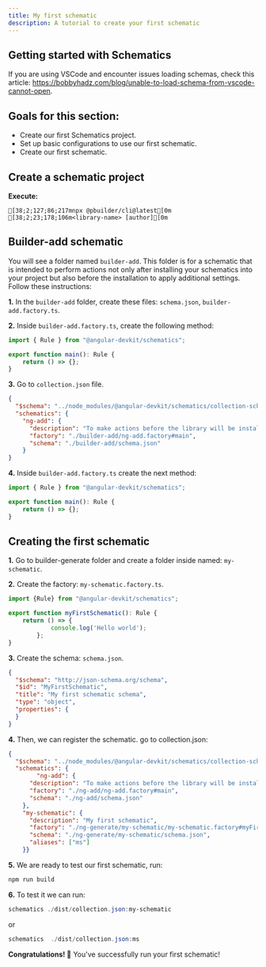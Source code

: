 ```yaml
---
title: My first schematic
description: A tutorial to create your first schematic
---
```

## Getting started with Schematics
If you are using VSCode and encounter issues loading schemas, check this article: 
https://bobbyhadz.com/blog/unable-to-load-schema-from-vscode-cannot-open.

## Goals for this section:
- Create our first Schematics project.
- Set up basic configurations to use our first schematic.
- Create our first schematic.

## Create a schematic project
**Execute:**
```ansi
[38;2;127;86;217mnpx @pbuilder/cli@latest[0m [38;2;23;178;106m<library-name> [author][0m
```
## Builder-add schematic
You will see a folder named `builder-add`. This folder is for a schematic that is intended to perform actions not only after installing your schematics into your project but also before the installation to apply additional settings. Follow these instructions:

**1.** In the `builder-add` folder, create these files: `schema.json`, `builder-add.factory.ts`.

**2.** Inside `builder-add.factory.ts`, create the following method:
```ts
import { Rule } from "@angular-devkit/schematics";

export function main(): Rule {
	return () => {};
}
```
**3.** Go to `collection.json` file.
```json
{
  "$schema": "../node_modules/@angular-devkit/schematics/collection-schema.json",
  "schematics": {
    "ng-add": {
      "description": "To make actions before the library will be install",
      "factory": "./builder-add/ng-add.factory#main",
      "schema": "./builder-add/schema.json"
    }
}
```
**4.** Inside `builder-add.factory.ts` create the next method:
```ts
import { Rule } from "@angular-devkit/schematics";

export function main(): Rule {
	return () => {};
}
```

## Creating the first schematic
**1.** Go to builder-generate folder and create a folder inside named: `my-schematic`.

**2.** Create the factory: `my-schematic.factory.ts`.
```ts
import {Rule} from "@angular-devkit/schematics";

export function myFirstSchematic(): Rule {
    return () => {
			console.log('Hello world');	
		};
}
```
**3.** Create the schema: `schema.json`.
```json
{
  "$schema": "http://json-schema.org/schema",
  "$id": "MyFirstSchematic",
  "title": "My first schematic schema",
  "type": "object",
  "properties": {
  }
}
```
**4.** Then, we can register the schematic. go to collection.json:
```json
{
  "$schema": "../node_modules/@angular-devkit/schematics/collection-schema.json",
  "schematics": {
		"ng-add": {
      "description": "To make actions before the library will be install",
      "factory": "./ng-add/ng-add.factory#main",
      "schema": "./ng-add/schema.json"
    },
    "my-schematic": {
      "description": "My first schematic",
      "factory": "./ng-generate/my-schematic/my-schematic.factory#myFirstSchematic",
      "schema": "./ng-generate/my-schematic/schema.json",
      "aliases": ["ms"]
    }}
```
**5.** We are ready to test our first schematic, run: 
```powershell
npm run build
```
**6.** To test it we can run:
```powershell
schematics ./dist/collection.json:my-schematic
```
or

```powershell
schematics  ./dist/collection.json:ms
```


**Congratulations! 🚀** 
You've successfully run your first schematic!